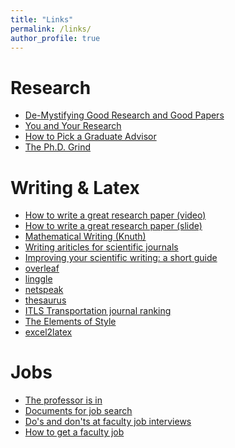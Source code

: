 ```yaml
---
title: "Links"
permalink: /links/
author_profile: true
---
```


Research
========
* [De-Mystifying Good Research and Good Papers](https://bigaidream.gitbooks.io/tech-blog/content/2014/de-mystifying-good-research.html)
* [You and Your Research](http://www.cs.virginia.edu/~robins/YouAndYourResearch.html)
* [How to Pick a Graduate Advisor](https://doi.org/10.1016/j.neuron.2013.10.005)
* [The Ph.D. Grind](http://pgbovine.net/PhD-memoir.htm)

Writing & Latex
========
* [How to write a great research paper (video)](https://www.microsoft.com/en-us/research/academic-program/write-great-research-paper/)
* [How to write a great research paper (slide)](https://www.cis.upenn.edu/~sweirich/icfp-plmw15/slides/peyton-jones.pdf)
* [Mathematical Writing (Knuth)](http://tex.loria.fr/typographie/mathwriting.pdf)
* [Writing ariticles for scientific journals](https://lijunsun.github.io/files/Writing_articles_for_scientific_journals.pdf)
* [Improving your scientific writing: a short guide](https://lijunsun.github.io/files/ScientificWritingV39.pdf)
* [overleaf](https://www.overleaf.com/)
* [linggle](http://linggle.com/)
* [netspeak](http://www.netspeak.org/)
* [thesaurus](http://thesaurus.com)
* [ITLS Transportation journal ranking](http://sydney.edu.au/business/itls/research/journal_rankings)
* [The Elements of Style](https://en.wikipedia.org/wiki/The_Elements_of_Style)
* [excel2latex](https://ctan.org/tex-archive/support/excel2latex?lang=en)


Jobs
========
* [The professor is in](http://theprofessorisin.com/)
* [Documents for job search](https://postdocs.cornell.edu/documents-job-search)
* [Do's and don'ts at faculty job interviews](https://sv-postdoc.epfl.ch/blog/2013/career1)
* [How to get a faculty job](http://matt-welsh.blogspot.com/2012/12/how-to-get-faculty-job-part-1.html?m=1)
